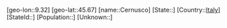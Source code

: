 ﻿---
location: [45.67,9.32]
type: City
tags:
- geo/City


SpocWebEntityId: 29531
isDeleted: false
confidential: public

---
[geo-lon::9.32]
[geo-lat::45.67]
[name::Cernusco]
[State::]
[Country::[Italy](geo/Continent/Europe/Italy.md)]
[StateId::]
[Population::]
[Unknown::]


